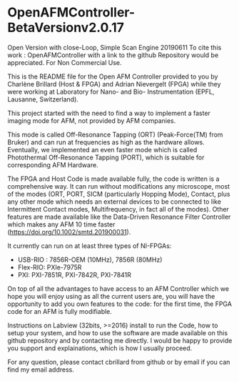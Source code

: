 # OpenAFMController-BetaVersionv2.0.17
Open Version with close-Loop, Simple Scan Engine
20190611
To cite this work : OpenAFMController with a link to the github Repository would be appreciated.
For Non Commercial Use.

This is the README file for the Open AFM Controller provided to you by Charlène Brillard (Host & FPGA) and Adrian Nievergelt (FPGA) while they were working at Laboratory for Nano- and Bio- Instrumentation (EPFL, Lausanne, Switzerland).

This project started with the need to find a way to implement a faster imaging mode for AFM, not provided by AFM companies.

This mode is called Off-Resonance Tapping (ORT) (Peak-Force(TM) from Bruker) and can run at frequencies as high as the hardware allows.
Eventually, we implemented an even faster mode which is called Photothermal Off-Resonance Tapping (PORT), which is suitable for corresponding AFM Hardware.

The FPGA and Host Code is made available fully, the code is written is a comprehensive way. It can run without modifications any microscope, most of the modes (ORT, PORT, SICM (particularly Hopping Mode), Contact, plus any other mode which needs an external devices to be connected to like Intermittent Contact modes, Multifrequency, in fact all of the modes).
Other features are made available like the Data-Driven Resonance Filter Controller which makes any AFM 10 time faster (https://doi.org/10.1002/smtd.201900031).

It currently can run on at least three types of NI-FPGAs: 
  - USB-RIO : 7856R-OEM (10MHz), 7856R (80MHz)
  - Flex-RIO: PXIe-7975R
  - PXI: PXI-7851R, PXI-7842R, PXI-7841R
  
On top of all the advantages to have access to an AFM Controller which we hope you will enjoy using as all the current users are, you will have the opportunity to add you own features to the code: for the first time, the FPGA code for an AFM is fully modifiable.
  
Instructions on Labview (32bits, >=2016) install to run the Code, how to setup your system, and how to use the software are made available on this github repository and by contacting me directly. I would be happy to provide you support and explainations, which is how I usually proceed.

For any question, please contact cbrillard from github or by email if you can find my email address.

